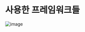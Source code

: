 # 사용한 프레임워크들
![image](https://user-images.githubusercontent.com/37973204/51228071-526c5480-199a-11e9-83f7-1a5692cfd7e1.png)
